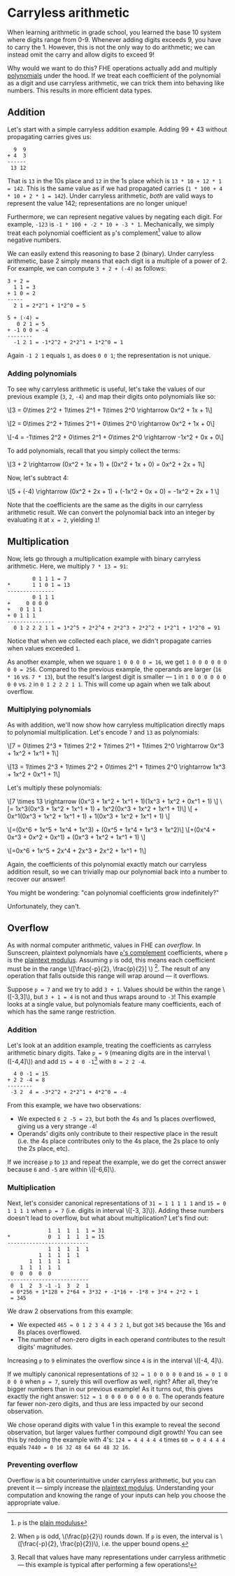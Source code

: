 # Carryless arithmetic

When learning arithmetic in grade school, you learned the base 10 system where digits range from 0-9. Whenever adding digits exceeds 9, you have to carry the 1. However, this is not the only way to do arithmetic; we can instead omit the carry and allow digits to exceed 9!

Why would we want to do this? FHE operations actually add and multiply [polynomials](/intro/why.md) under the hood. If we treat each coefficient of the polynomial as a digit and use carryless arithmetic, we can trick them into behaving like numbers. This results in more efficient data types.

## Addition
Let's start with a simple carryless addition example. Adding 99 + 43 without propagating carries gives us:
```ignore
  9  9
+ 4  3
------
 13 12
```

That is `13` in the 10s place and `12` in the 1s place which is `13 * 10 + 12 * 1 = 142`. This is the same value as if we had propagated carries (`1 * 100 + 4 * 10 + 2 * 1 = 142`). Under carryless arithmetic, *both* are valid ways to represent the value 142; representations are no longer unique!

Furthermore, we can represent negative values by negating each digit. For example, `-123` is `-1 * 100 + -2 * 10 + -3 * 1`. Mechanically, we simply treat each polynomial coefficient as `p`'s complement[^1] value to allow negative numbers.

We can easily extend this reasoning to base 2 (binary). Under carryless arithmetic, base 2 simply means that each digit is a multiple of a power of 2. For example, we can compute `3 + 2 + (-4)` as follows:

```ignore
3 + 2 =
  1 1 = 3
+ 1 0 = 2
-----
  2 1 = 2*2^1 + 1*2^0 = 5

5 + (-4) =
   0 2 1 = 5
+ -1 0 0 = -4
--------
  -1 2 1 = -1*2^2 + 2*2^1 + 1*2^0 = 1 
```

Again `-1 2 1` equals `1`, as does `0 0 1`; the representation is not unique.

[^1]: `p` is the [plain modulus](/advanced/plain_modulus/plain_modulus.md)


### Adding polynomials
To see why carryless arithmetic is useful, let's take the values of our previous example (`3`, `2`, `-4`) and map their digits onto polynomials like so: 

\\[3 = 0\times 2^2 + 1\times 2^1 + 1\times 2^0 \rightarrow 0x^2 + 1x + 1\\]

\\[2 = 0\times 2^2 + 1\times 2^1 + 0\times 2^0 \rightarrow 0x^2 + 1x + 0\\]

\\[-4 = -1\times 2^2 + 0\times 2^1 + 0\times 2^0 \rightarrow -1x^2 + 0x + 0\\]

To add polynomials, recall that you simply collect the terms:

\\[3 + 2 \rightarrow \(0x^2 + 1x + 1\) + \(0x^2 + 1x + 0\) = 0x^2 + 2x + 1\\]

Now, let's subtract 4:

\\[5 + (-4) \rightarrow \(0x^2 + 2x + 1\) + \(-1x^2 + 0x + 0\) = -1x^2 + 2x + 1 \\]

Note that the coefficients are the same as the digits in our carryless arithmetic result. We can convert the polynomial back into an integer by evaluating it at `x = 2`, yielding `1`!

## Multiplication
Now, lets go through a multiplication example with binary carryless arithmetic. Here, we multiply `7 * 13 = 91`:
```ignore
        0 1 1 1 = 7
*       1 1 0 1 = 13
---------------
        0 1 1 1
+     0 0 0 0
+   0 1 1 1
+ 0 1 1 1
---------------
  0 1 2 2 2 1 1 = 1*2^5 + 2*2^4 + 2*2^3 + 2*2^2 + 1*2^1 + 1*2^0 = 91
```

Notice that when we collected each place, we didn't propagate carries when values exceeded `1`.

As another example, when we square `1 0 0 0 0 = 16`, we get `1 0 0 0 0 0 0 0 0 = 256`. Compared to the previous example, the operands are larger (`16 * 16` vs. `7 * 13`), but the result's largest digit is smaller &mdash; `1` in `1 0 0 0 0 0 0 0 0` vs. `2` in `0 1 2 2 2 1 1`. This will come up again when we talk about overflow.

### Multiplying polynomials
As with addition, we'll now show how carryless multiplication directly maps to polynomial multiplication. Let's encode `7` and `13` as polynomials:

\\[7 = 0\times 2^3 + 1\times 2^2 + 1\times 2^1 + 1\times 2^0 \rightarrow 0x^3 + 1x^2 + 1x^1 + 1\\]

\\[13 = 1\times 2^3 + 1\times 2^2 + 0\times 2^1 + 1\times 2^0 \rightarrow 1x^3 + 1x^2 + 0x^1 + 1\\]

Let's multiply these polynomials:

\\[7 \times 13 \rightarrow \(0x^3 + 1x^2 + 1x^1 + 1\)\(1x^3 + 1x^2 + 0x^1 + 1\) \\]
\\[= 1x^3\(0x^3 + 1x^2 + 1x^1 + 1\) + 1x^2\(0x^3 + 1x^2 + 1x^1 + 1\)\\]
\\[ + 0x^1\(0x^3 + 1x^2 + 1x^1 + 1\) + 1\(0x^3 + 1x^2 + 1x^1 + 1\) \\]

\\[=\(0x^6 + 1x^5 + 1x^4 + 1x^3\) + \(0x^5 + 1x^4 + 1x^3 + 1x^2\)\\]
\\[+\(0x^4 + 0x^3 + 0x^2 + 0x^1\) + \(0x^3 + 1x^2 + 1x^1 + 1\)  \\]

\\[=0x^6 + 1x^5 + 2x^4 + 2x^3 + 2x^2 + 1x^1 + 1\\]

Again, the coefficients of this polynomial exactly match our carryless addition result, so we can trivially map our polynomial back into a number to recover our answer!

You might be wondering: "can polynomial coefficients grow indefinitely?" 

Unfortunately, they can't.

## Overflow
As with normal computer arithmetic, values in FHE can *overflow*. In Sunscreen, plaintext polynomials have [`p`'s complement](https://en.wikipedia.org/wiki/Method_of_complements) coefficients, where `p` is the [plaintext modulus](./plain_modulus/plain_modulus.md). Assuming `p` is odd, this means each coefficient must be in the range \\([\frac{-p}{2}, \frac{p}{2}] \\) [^2]. The result of any operation that falls outside this range will wrap around &mdash; it overflows.

Suppose `p = 7` and we try to add `3 + 1`. Values should be within the range \\([-3,3]\\), but `3 + 1 = 4` is not and thus wraps around to `-3`! This example looks at a single value, but polynomials feature many coefficients, each of which has the same range restriction.

[^2]: When `p` is odd, \\(\frac{p}{2}\\) rounds down. If `p` is even, the interval is \\([\frac{-p}{2}, \frac{p}{2})\\), i.e. the upper bound opens.

### Addition
Let's look at an addition example, treating the coefficients as carryless arithmetic binary digits. Take `p = 9` (meaning digits are in the interval \\([-4,4]\\)) and add `15 = 4 0 -1`[^3] with `8 = 2 2 -4`.

```ignore
  4 0 -1 = 15
+ 2 2 -4 = 8
--------
 -3 2  4 = -3*2^2 + 2*2^1 + 4*2^0 = -4
```

From this example, we have two observations:
* We expected `6 2 -5 = 23`, but both the 4s and 1s places overflowed, giving us a very strange `-4`!
* Operands' digits only contribute to their respective place in the result (i.e. the 4s place contributes only to the 4s place, the 2s place to only the 2s place, etc).

If we increase `p` to `13` and repeat the example, we do get the correct answer because `6` and `-5` are within \\([-6,6]\\).

[^3]: Recall that values have many representations under carryless arithmetic &mdash; this example is typical after performing a few operations!

### Multiplication
Next, let's consider canonical representations of `31 = 1 1 1 1 1` and `15 = 0 1 1 1 1` when `p = 7` (i.e. digits in interval \\([-3, 3]\\)). Adding these numbers doesn't lead to overflow, but what about multiplication? Let's find out:

```ignore
             1  1  1  1  1 = 31
*            0  1  1  1  1 = 15
--------------------------
             1  1  1  1  1
          1  1  1  1  1
       1  1  1  1  1
    1  1  1  1  1
 0  0  0  0  0
--------------------------
 0  1  2  3 -1 -1  3  2  1
 = 0*256 + 1*128 + 2*64 + 3*32 + -1*16 + -1*8 + 3*4 + 2*2 + 1
 = 345
```

We draw 2 observations from this example:
* We expected `465 = 0 1 2 3 4 4 3 2 1`, but got `345` because the 16s and 8s places overflowed.
* The number of non-zero digits in each operand contributes to the result digits' magnitudes.

Increasing `p` to `9` eliminates the overflow since `4` is in the interval \\([-4, 4]\\).

If we multiply canonical representations of `32 = 1 0 0 0 0 0` and `16 = 0 1 0 0 0 0` when `p = 7`, surely this will overflow as well, right? After all, they're bigger numbers than in our previous example! As it turns out, this gives exactly the right answer: `512 = 1 0 0 0 0 0 0 0 0 0`. The operands feature far fewer non-zero digits, and thus are less impacted by our second observation.

We chose operand digits with value 1 in this example to reveal the second observation, but larger values further compound digit growth! You can see this by redoing the example with 4's: `124 = 4 4 4 4 4` times `60 = 0 4 4 4 4` equals `7440 = 0 16 32 48 64 64 48 32 16`.

### Preventing overflow
Overflow is a bit counterintuitive under carryless arithmetic, but you can prevent it &mdash; simply increase the [plaintext modulus](./plain_modulus/plain_modulus.md). Understanding your computation and knowing the range of your inputs can help you choose the appropriate value.
